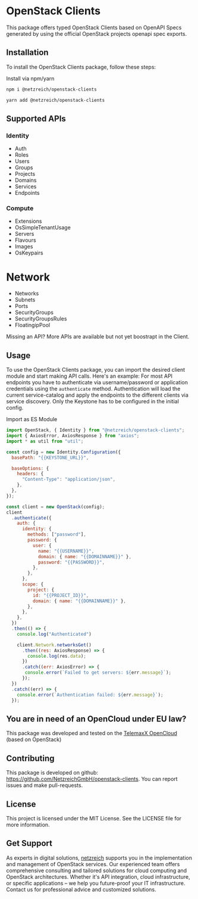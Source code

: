 # OpenStack Clients

This package offers typed OpenStack Clients based on OpenAPI Specs generated by using the official OpenStack projects openapi spec exports.

## Installation

To install the OpenStack Clients package, follow these steps:

Install via npm/yarn

```bash
npm i @netzreich/openstack-clients
```

```bash
yarn add @netzreich/openstack-clients
```

## Supported APIs

### Identity

 - Auth
 - Roles
 - Users
 - Groups
 - Projects
 - Domains
 - Services
 - Endpoints

### Compute

 - Extensions
 - OsSimpleTenantUsage
 - Servers
 - Flavours
 - Images
 - OsKeypairs

# Network

 - Networks
 - Subnets
 - Ports
 - SecurityGroups
 - SecurityGroupsRules
 - FloatingipPool

Missing an API? More APIs are available but not yet boostrapt in the Client. 

## Usage

To use the OpenStack Clients package, you can import the desired client module and start making API calls. Here's an example:
For most API endpoints you have to authenticate via username/password or application credentials using the `authenticate` method.
Authentication will load the current service-catalog and apply the endpoints to the different clients via service discovery. Only the Keystone has to be configured in the initial config. 


Import as ES Module
```javascript
import OpenStack, { Identity } from "@netzreich/openstack-clients";
import { AxiosError, AxiosResponse } from "axios";
import * as util from "util";

const config = new Identity.Configuration({
  basePath: "{{KEYSTONE_URL}}",

  baseOptions: {
    headers: {
      "Content-Type": "application/json",
    },
  },
});

const client = new OpenStack(config);
client
  .authenticate({
    auth: {
      identity: {
        methods: ["password"],
        password: {
          user: {
            name: "{{USERNAME}}",
            domain: { name: "{{DOMAINNAME}}" },
            password: "{{PASSWORD}}",
          },
        },
      },
      scope: {
        project: {
          id: "{{PROJECT_ID}}",
          domain: { name: "{{DOMAINNAME}}" },
        },
      },
    },
  })
  .then(() => {
    console.log("Authenticated")

    client.Network.networksGet()
      .then((res: AxiosResponse) => {
        console.log(res.data);
      })
      .catch((err: AxiosError) => {
       console.error(`Failed to get servers: ${err.message}`);
      });
  })
  .catch((err) => {
    console.error(`Authentication failed: ${err.message}`);
  });
```

## You are in need of an OpenCloud under EU law?

This package was developed and tested on the [TelemaxX OpenCloud](https://www.telemaxx.de/services/cloud) (based on OpenStack)

## Contributing

This package is developed on github: https://github.com/NetzreichGmbH/openstack-clients. You can report issues and make pull-requests.

## License

This project is licensed under the MIT License. See the LICENSE file for more information.

## Get Support

As experts in digital solutions, [netzreich](https://www.netzreich.de) supports you in the implementation and management of OpenStack services. Our experienced team offers comprehensive consulting and tailored solutions for cloud computing and OpenStack architectures. Whether it's API integration, cloud infrastructure, or specific applications – we help you future-proof your IT infrastructure. Contact us for professional advice and customized solutions.
